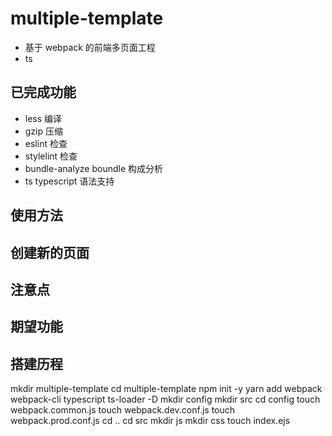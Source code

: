 # multiple-template

- 基于 webpack 的前端多页面工程
- ts

## 已完成功能

- less 编译
- gzip 压缩
- eslint 检查
- stylelint 检查
- bundle-analyze boundle 构成分析
- ts typescript 语法支持

## 使用方法

## 创建新的页面

## 注意点

## 期望功能

## 搭建历程

mkdir multiple-template
cd multiple-template
npm init -y
yarn add webpack webpack-cli typescript ts-loader -D
mkdir config
mkdir src
cd config
touch webpack.common.js
touch webpack.dev.conf.js
touch webpack.prod.conf.js
cd ..
cd src
mkdir js
mkdir css
touch index.ejs
